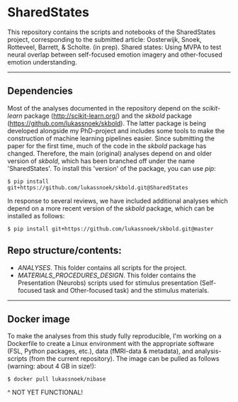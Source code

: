 # SharedStates

This repository contains the scripts and notebooks of the SharedStates project, corresponding to the submitted article:
Oosterwijk, Snoek, Rotteveel, Barrett, & Scholte. (in prep). Shared states: Using MVPA to test neural overlap between self-focused emotion imagery and other-focused emotion understanding.
***

## Dependencies
Most of the analyses documented in the repository depend on the *scikit-learn* package (http://scikit-learn.org/) and the *skbold* package (https://github.com/lukassnoek/skbold). The latter package is being developed alongside my PhD-project and includes some tools to make the construction of machine learning pipelines easier. Since submitting the paper for the first time, much of the code in the *skbold* package has changed. Therefore, the main (original) analyses depend on and older version of *skbold*, which has been branched off under the name 'SharedStates'. To install this 'version' of the package, you can use *pip*:
```
$ pip install git+https://github.com/lukassnoek/skbold.git@SharedStates
```
In response to several reviews, we have included additional analyses which depend on a more recent version of the *skbold* package, which can be installed as follows:
```
$ pip install git+https://github.com/lukassnoek/skbold.git@master
```

## Repo structure/contents:
* *ANALYSES*. This folder contains all scripts for the project.
* *MATERIALS_PROCEDURES_DESIGN*. This folder contains the Presentation (Neurobs) scripts used for stimulus presentation (Self-focused task and Other-focused task) and the stimulus materials.

***

## Docker image

To make the analyses from this study fully reproducible, I'm working on a Dockerfile to create a Linux environment with the appropriate software (FSL, Python packages, etc.), data (fMRI-data & metadata), and analysis-scripts (from the current repository). The image can be pulled as follows (warning: about 4 GB in size!):

```
$ docker pull lukassnoek/nibase
```

^ NOT YET FUNCTIONAL!
